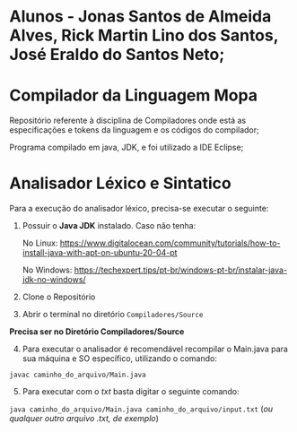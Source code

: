 # Alunos - Jonas Santos de Almeida Alves, Rick Martin Lino dos Santos, José Eraldo do Santos Neto;


# Compilador da Linguagem Mopa
Repositório referente à disciplina de Compiladores onde está as especificações e tokens da linguagem e os códigos do compilador;

Programa compilado em java, JDK, e foi utilizado a IDE Eclipse;

# Analisador Léxico e Sintatico

Para a execução do analisador léxico, precisa-se executar o seguinte: 

1. Possuir o **Java JDK** instalado. Caso não tenha:

     No Linux: 
    https://www.digitalocean.com/community/tutorials/how-to-install-java-with-apt-on-ubuntu-20-04-pt
    
    No Windows: 
    https://techexpert.tips/pt-br/windows-pt-br/instalar-java-jdk-no-windows/
    
2. Clone o Repositório

3. Abrir o terminal no diretório ``Compiladores/Source``

**Precisa ser no Diretório Compiladores/Source**

4. Para executar o analisador é recomendável recompilar o Main.java para sua máquina e SO específico, utilizando o comando:

``javac caminho_do_arquivo/Main.java`` 

5. Para executar com o *txt* basta digitar o seguinte comando:

``java caminho_do_arquivo/Main.java caminho_do_arquivo/input.txt`` (*ou qualquer outro arquivo .txt, de exemplo*)
